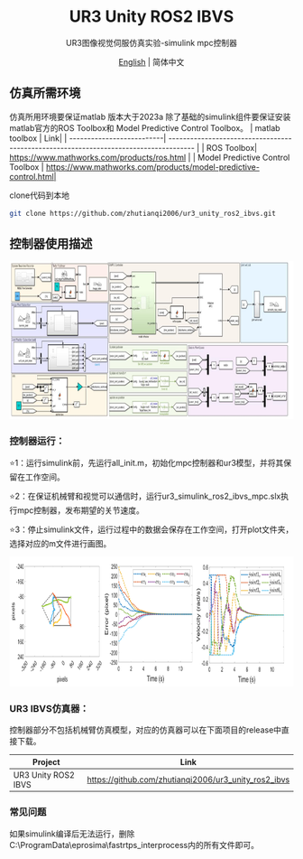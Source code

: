 <h1 align="center">
  UR3 Unity ROS2 IBVS
</h1>
<p align="center">
<p align="center">
  UR3图像视觉伺服仿真实验-simulink mpc控制器
</p>
<p align="center">
<a href="README.md">English</a> | 简体中文
</p>

## 仿真所需环境
仿真所用环境要保证matlab 版本大于2023a
除了基础的simulink组件要保证安装matlab官方的ROS Toolbox和 Model Predictive Control Toolbox。
| matlab toolbox | Link|
| --------------------------| ------------------------------------------------------------------------------------- |
| ROS Toolbox| https://www.mathworks.com/products/ros.html  |
| Model Predictive Control Toolbox | https://www.mathworks.com/products/model-predictive-control.html|

clone代码到本地
```sh
git clone https://github.com/zhutianqi2006/ur3_unity_ros2_ibvs.git
```


## 控制器使用描述

<p align="center">
<img src="doc/image/1.jpg" width="900" height="280">
</p>

### 控制器运行：

⭐1：运行simulink前，先运行all_init.m，初始化mpc控制器和ur3模型，并将其保留在工作空间。

⭐2：在保证机械臂和视觉可以通信时，运行ur3_simulink_ros2_ibvs_mpc.slx执行mpc控制器，发布期望的关节速度。

⭐3：停止simulink文件，运行过程中的数据会保存在工作空间，打开plot文件夹，选择对应的m文件进行画图。
<p align="center">
<img src="doc/image/plot.png" width="900" height="230">
</p>

### UR3 IBVS仿真器：

控制器部分不包括机械臂仿真模型，对应的仿真器可以在下面项目的release中直接下载。

| Project | Link|
| --------------------------| ------------------------------------------------------------------------------------- |
| UR3 Unity ROS2 IBVS | https://github.com/zhutianqi2006/ur3_unity_ros2_ibvs  |

### 常见问题

如果simulink编译后无法运行，删除C:\ProgramData\eprosima\fastrtps_interprocess内的所有文件即可。